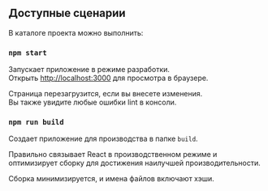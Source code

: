 ## Доступные сценарии

В каталоге проекта можно выполнить:

### `npm start`

Запускает приложение в режиме разработки.<br />
Открыть [http://localhost:3000](http://localhost:3000) для просмотра в браузере.

Страница перезагрузится, если вы внесете изменения.<br />
Вы также увидите любые ошибки lint в консоли.

### `npm run build`
Создает приложение для производства в папке `build`.<br />

Правильно связывает React в производственном режиме и оптимизирует сборку для достижения наилучшей производительности.

Сборка минимизируется, и имена файлов включают хэши.<br />